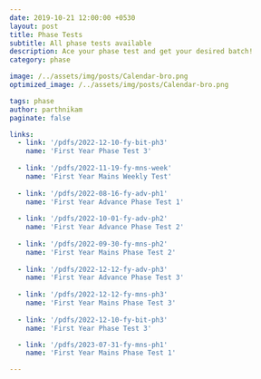 ```yaml
---
date: 2019-10-21 12:00:00 +0530
layout: post
title: Phase Tests
subtitle: All phase tests available
description: Ace your phase test and get your desired batch!
category: phase

image: /../assets/img/posts/Calendar-bro.png
optimized_image: /../assets/img/posts/Calendar-bro.png

tags: phase
author: parthnikam
paginate: false

links:
  - link: '/pdfs/2022-12-10-fy-bit-ph3'
    name: 'First Year Phase Test 3'
  
  - link: '/pdfs/2022-11-19-fy-mns-week'
    name: 'First Year Mains Weekly Test'
  
  - link: '/pdfs/2022-08-16-fy-adv-ph1'
    name: 'First Year Advance Phase Test 1'
  
  - link: '/pdfs/2022-10-01-fy-adv-ph2'
    name: 'First Year Advance Phase Test 2'
  
  - link: '/pdfs/2022-09-30-fy-mns-ph2'
    name: 'First Year Mains Phase Test 2'
  
  - link: '/pdfs/2022-12-12-fy-adv-ph3'
    name: 'First Year Advance Phase Test 3'
  
  - link: '/pdfs/2022-12-12-fy-mns-ph3'
    name: 'First Year Mains Phase Test 3'
  
  - link: '/pdfs/2022-12-10-fy-bit-ph3'
    name: 'First Year Phase Test 3'

  - link: '/pdfs/2023-07-31-fy-mns-ph1'
    name: 'First Year Mains Phase Test 1'

---
```


